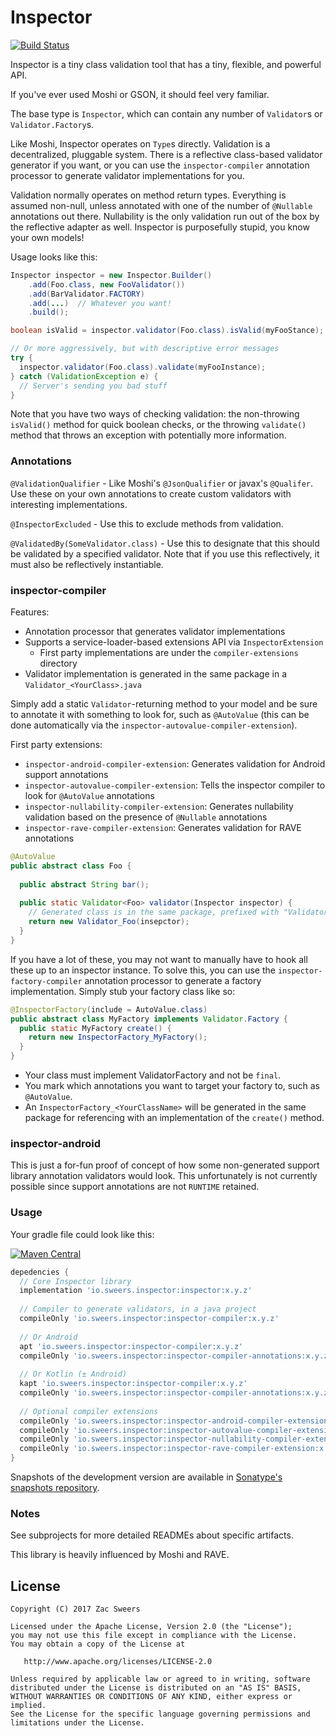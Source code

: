 Inspector
===========

[![Build Status](https://travis-ci.org/hzsweers/inspector.svg?branch=master)](https://travis-ci.org/hzsweers/inspector)

Inspector is a tiny class validation tool that has a tiny, flexible, and powerful API.

If you've ever used Moshi or GSON, it should feel very familiar.

The base type is `Inspector`, which can contain any number of `Validator`s or `Validator.Factory`s.

Like Moshi, Inspector operates on `Type`s directly. Validation is a decentralized, pluggable system. 
There is a reflective class-based validator generator if you want, or you can use the `inspector-compiler` 
annotation processor to generate validator implementations for you.

Validation normally operates on method return types. Everything is assumed non-null, unless annotated 
with one of the number of `@Nullable` annotations out there. Nullability is the only validation run 
out of the box by the reflective adapter as well. Inspector is purposefully stupid, you know your own models!

Usage looks like this:

```java
Inspector inspector = new Inspector.Builder()
    .add(Foo.class, new FooValidator())
    .add(BarValidator.FACTORY)
    .add(...)  // Whatever you want!
    .build();

boolean isValid = inspector.validator(Foo.class).isValid(myFooStance);

// Or more aggressively, but with descriptive error messages
try {
  inspector.validator(Foo.class).validate(myFooInstance);
} catch (ValidationException e) {
  // Server's sending you bad stuff
}
```

Note that you have two ways of checking validation: the non-throwing `isValid()` method for quick 
boolean checks, or the throwing `validate()` method that throws an exception with potentially more 
information.

### Annotations

`@ValidationQualifier` - Like Moshi's `@JsonQualifier` or javax's `@Qualifer`. Use these on your own 
annotations to create custom validators with interesting implementations.

`@InspectorExcluded` - Use this to exclude methods from validation.

`@ValidatedBy(SomeValidator.class)` - Use this to designate that this should be validated by 
a specified validator. Note that if you use this reflectively, it must also be reflectively instantiable.

### inspector-compiler

Features:
- Annotation processor that generates validator implementations
- Supports a service-loader-based extensions API via `InspectorExtension`
  - First party implementations are under the `compiler-extensions` directory
- Validator implementation is generated in the same package in a `Validator_<YourClass>.java`

Simply add a static `Validator`-returning method to your model and be sure to annotate it with 
something to look for, such as `@AutoValue` (this can be done automatically via the `inspector-autovalue-compiler-extension`).

First party extensions:
- `inspector-android-compiler-extension`: Generates validation for Android support annotations
- `inspector-autovalue-compiler-extension`: Tells the inspector compiler to look for `@AutoValue` annotations
- `inspector-nullability-compiler-extension`: Generates nullability validation based on the presence of `@Nullable` annotations
- `inspector-rave-compiler-extension`: Generates validation for RAVE annotations

```java
@AutoValue
public abstract class Foo {
  
  public abstract String bar();
  
  public static Validator<Foo> validator(Inspector inspector) {
    // Generated class is in the same package, prefixed with "Validator_"
    return new Validator_Foo(insepctor);
  }
}
```

If you have a lot of these, you may not want to manually have to hook all these up to an inspector instance. To solve 
this, you can use the `inspector-factory-compiler` annotation processor to generate a factory implementation. Simply stub
your factory class like so:

```java
@InspectorFactory(include = AutoValue.class) 
public abstract class MyFactory implements Validator.Factory {
  public static MyFactory create() {
    return new InspectorFactory_MyFactory();
  }
}
```

- Your class must implement ValidatorFactory and not be `final`.
- You mark which annotations you want to target your factory to, such as `@AutoValue`.
- An `InspectorFactory_<YourClassName>` will be generated in the same package for referencing with an implementation
 of the `create()` method.

### inspector-android

This is just a for-fun proof of concept of how some non-generated support library annotation validators 
would look. This unfortunately is not currently possible since support annotations are not `RUNTIME` retained.

### Usage

Your gradle file could look like this:

[![Maven Central](https://img.shields.io/maven-central/v/io.sweers.inspector/inspector.svg)](https://mvnrepository.com/artifact/io.sweers.inspector/inspector)

```gradle
depedencies {
  // Core Inspector library
  implementation 'io.sweers.inspector:inspector:x.y.z'
  
  // Compiler to generate validators, in a java project
  compileOnly 'io.sweers.inspector:inspector-compiler:x.y.z'
  
  // Or Android
  apt 'io.sweers.inspector:inspector-compiler:x.y.z'
  compileOnly 'io.sweers.inspector:inspector-compiler-annotations:x.y.z'
  
  // Or Kotlin (± Android)
  kapt 'io.sweers.inspector:inspector-compiler:x.y.z'
  compileOnly 'io.sweers.inspector:inspector-compiler-annotations:x.y.z'
  
  // Optional compiler extensions
  compileOnly 'io.sweers.inspector:inspector-android-compiler-extension:x.y.z'
  compileOnly 'io.sweers.inspector:inspector-autovalue-compiler-extension:x.y.z'
  compileOnly 'io.sweers.inspector:inspector-nullability-compiler-extension:x.y.z'
  compileOnly 'io.sweers.inspector:inspector-rave-compiler-extension:x.y.z'
}
```

Snapshots of the development version are available in [Sonatype's snapshots repository][snapshots].

### Notes

See subprojects for more detailed READMEs about specific artifacts.

This library is heavily influenced by Moshi and RAVE.

License
-------

    Copyright (C) 2017 Zac Sweers

    Licensed under the Apache License, Version 2.0 (the "License");
    you may not use this file except in compliance with the License.
    You may obtain a copy of the License at

       http://www.apache.org/licenses/LICENSE-2.0

    Unless required by applicable law or agreed to in writing, software
    distributed under the License is distributed on an "AS IS" BASIS,
    WITHOUT WARRANTIES OR CONDITIONS OF ANY KIND, either express or implied.
    See the License for the specific language governing permissions and
    limitations under the License.

 [snapshots]: https://oss.sonatype.org/content/repositories/snapshots/
